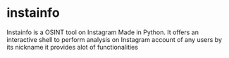 # instainfo
Instainfo is a OSINT tool on Instagram Made in Python. It offers an interactive shell to perform analysis on Instagram account of any users by its nickname it provides alot of functionalities
